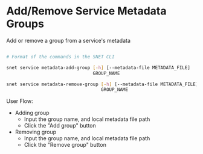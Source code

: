 # Add/Remove Service Metadata Groups

Add or remove a group from a service's metadata

<figure><img src="/assets/images/products/TUI/Screenshot 2024-08-17 at 6.02.40 PM.png" alt=""><figcaption></figcaption></figure>

```bash
# Format of the commands in the SNET CLI

snet service metadata-add-group [-h] [--metadata-file METADATA_FILE]
                                GROUP_NAME

snet service metadata-remove-group [-h] [--metadata-file METADATA_FILE]
                                   GROUP_NAME
```

User Flow:

* Adding group
  * Input the group name, and local metadata file path
  * Click the "Add group" button
* Removing group
  * Input the group name, and local metadata file path
  * Click the "Remove group" button
